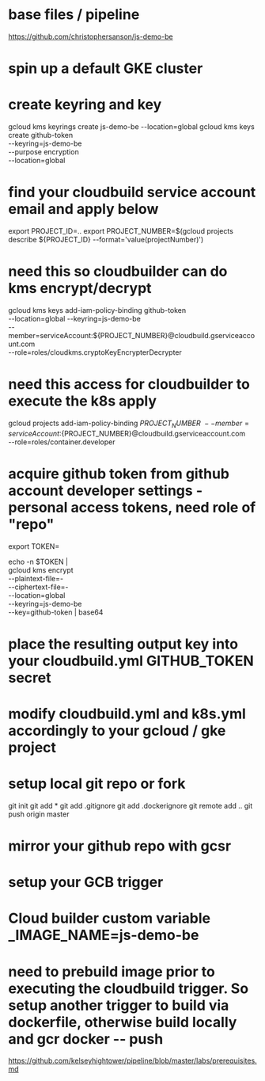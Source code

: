 # base files / pipeline
https://github.com/christophersanson/js-demo-be

# spin up a default GKE cluster

# create keyring and key
gcloud kms keyrings create js-demo-be --location=global
gcloud kms keys create github-token \
--keyring=js-demo-be \
--purpose encryption \
--location=global

# find your cloudbuild service account email and apply below
export PROJECT_ID=..
export PROJECT_NUMBER=$(gcloud projects describe ${PROJECT_ID} --format='value(projectNumber)')

# need this so cloudbuilder can do kms encrypt/decrypt
gcloud kms keys add-iam-policy-binding github-token \
--location=global --keyring=js-demo-be \
--member=serviceAccount:${PROJECT_NUMBER}@cloudbuild.gserviceaccount.com \
--role=roles/cloudkms.cryptoKeyEncrypterDecrypter

# need this access for cloudbuilder to execute the k8s apply
gcloud projects add-iam-policy-binding ${PROJECT_NUMBER} \
  --member=serviceAccount:${PROJECT_NUMBER}@cloudbuild.gserviceaccount.com \
  --role=roles/container.developer

# acquire github token from github account developer settings - personal access tokens, need role of "repo"
export TOKEN=

echo -n $TOKEN | \
gcloud kms encrypt \
--plaintext-file=- \
--ciphertext-file=- \
--location=global \
--keyring=js-demo-be \
--key=github-token | base64

# place the resulting output key into your cloudbuild.yml GITHUB_TOKEN secret

# modify cloudbuild.yml and k8s.yml accordingly to your gcloud / gke project

# setup local git repo or fork
git init
git add *
git add .gitignore
git add .dockerignore
git remote add ..
git push origin master

# mirror your github repo with gcsr

# setup your GCB trigger

# Cloud builder custom variable _IMAGE_NAME=js-demo-be

# need to prebuild image prior to executing the cloudbuild trigger.  So setup another trigger to build via dockerfile, otherwise build locally and gcr docker -- push


https://github.com/kelseyhightower/pipeline/blob/master/labs/prerequisites.md
